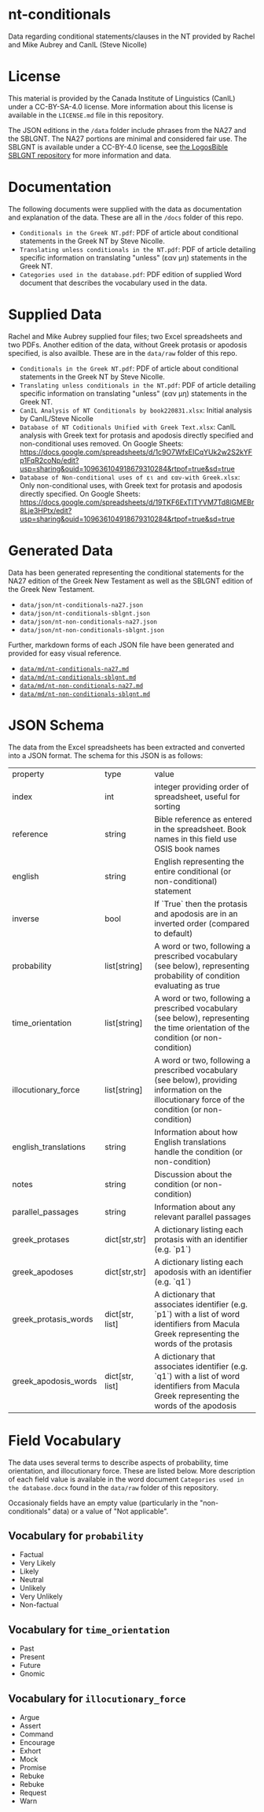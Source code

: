 # nt-conditionals
Data regarding conditional statements/clauses in the NT provided by Rachel and Mike Aubrey and CanIL (Steve Nicolle)

# License
This material is provided by the Canada Institute of Linguistics (CanIL) under a CC-BY-SA-4.0 license. 
More information about this license is available in the `LICENSE.md` file in this repository.

The JSON editions in the `/data` folder include phrases from the NA27 and the SBLGNT. The NA27 portions are minimal 
and considered fair use. The SBLGNT is available under a CC-BY-4.0 license, 
see [the LogosBible SBLGNT repository](https://github.com/LogosBible/SBLGNT) for more information and data.

# Documentation
The following documents were supplied with the data as documentation and explanation of the data. These are all in the `/docs` folder of this repo.

* `Conditionals in the Greek NT.pdf`: PDF of article about conditional statements in the Greek NT by Steve Nicolle.
* `Translating unless conditionals in the NT.pdf`: PDF of article detailing specific information on translating "unless" (εαν μη) statements in the Greek NT.
* `Categories used in the database.pdf`: PDF edition of supplied Word document that describes the vocabulary used in the data.

# Supplied Data
Rachel and Mike Aubrey supplied four files; two Excel spreadsheets and two PDFs. Another edition of the data, without Greek protasis or apodosis specified, is also availble. These are in the `data/raw` folder of this repo.

* `Conditionals in the Greek NT.pdf`: PDF of article about conditional statements in the Greek NT by Steve Nicolle.
* `Translating unless conditionals in the NT.pdf`: PDF of article detailing specific information on translating "unless" (εαν μη) statements in the Greek NT.
* `CanIL Analysis of NT Conditionals by book220831.xlsx`: Initial analysis by CanIL/Steve Nicolle
* `Database of NT Coditionals Unified with Greek Text.xlsx`: CanIL analysis with Greek text for protasis and apodosis directly specified and non-conditional uses removed. On Google Sheets: https://docs.google.com/spreadsheets/d/1c9O7WfxEICqYUk2w2S2kYFp1FqR2coNp/edit?usp=sharing&ouid=109636104918679310284&rtpof=true&sd=true 
* `Database of Non-conditional uses of ει and εαν-with Greek.xlsx`: Only non-conditional uses, with Greek text for protasis and apodosis directly specified. On Google Sheets: https://docs.google.com/spreadsheets/d/19TKF6ExTITYVM7Td8lGMEBr8Lje3HPtx/edit?usp=sharing&ouid=109636104918679310284&rtpof=true&sd=true

# Generated Data
Data has been generated representing the conditional statements for the NA27 edition of the Greek New Testament as well as the SBLGNT edition of the Greek New Testament.

* `data/json/nt-conditionals-na27.json`
* `data/json/nt-conditionals-sblgnt.json`
* `data/json/nt-non-conditionals-na27.json`
* `data/json/nt-non-conditionals-sblgnt.json`

Further, markdown forms of each JSON file have been generated and provided for easy visual reference.

* [`data/md/nt-conditionals-na27.md`](data/md/nt-conditionals-na27.md)
* [`data/md/nt-conditionals-sblgnt.md`](data/md/nt-conditionals-sblgnt.md)
* [`data/md/nt-non-conditionals-na27.md`](data/md/nt-non-conditionals-na27.md)
* [`data/md/nt-non-conditionals-sblgnt.md`](data/md/nt-non-conditionals-sblgnt.md)

# JSON Schema

The data from the Excel spreadsheets has been extracted and converted into a JSON format. The schema for this JSON is as follows:

<table>
<tr><td>property</td><td>type</td><td>value</td></tr>
<tr><td>index</td><td>int</td><td>integer providing order of spreadsheet, useful for sorting</td></tr>
<tr><td>reference</td><td>string</td><td>Bible reference as entered in the spreadsheet. Book names in this field use OSIS book names</td></tr>
<tr><td>english</td><td>string</td><td>English representing the entire conditional (or non-conditional) statement</td></tr>
<tr><td>inverse</td><td>bool</td><td>If `True` then the protasis and apodosis are in an inverted order (compared to default)</td></tr>
<tr><td>probability</td><td>list[string]</td><td>A word or two, following a prescribed vocabulary (see below), representing probability of condition evaluating as true</td></tr>
<tr><td>time_orientation</td><td>list[string]</td><td>A word or two, following a prescribed vocabulary (see below), representing the time orientation of the condition (or non-condition)</td></tr>
<tr><td>illocutionary_force</td><td>list[string]</td><td>A word or two, following a prescribed vocabulary (see below), providing information on the illocutionary force of the condition (or non-condition)</td></tr>
<tr><td>english_translations</td><td>string</td><td>Information about how English translations handle the condition (or non-condition)</td></tr>
<tr><td>notes</td><td>string</td><td>Discussion about the condition (or non-condition)</td></tr>
<tr><td>parallel_passages</td><td>string</td><td>Information about any relevant parallel passages</td></tr>
<tr><td>greek_protases</td><td>dict[str,str]</td><td>A dictionary listing each protasis with an identifier (e.g. `p1`)</td></tr>
<tr><td>greek_apodoses</td><td>dict[str,str]</td><td>A dictionary listing each apodosis with an identifier (e.g. `q1`)</td></tr>
<tr><td>greek_protasis_words</td><td>dict[str, list]</td><td>A dictionary that associates identifier (e.g. `p1`) with a list of word identifiers from Macula Greek representing the words of the protasis</td></tr>
<tr><td>greek_apodosis_words</td><td>dict[str, list]</td><td>A dictionary that associates identifier (e.g. `q1`) with a list of word identifiers from Macula Greek representing the words of the apodosis</td></tr>
</table>

# Field Vocabulary

The data uses several terms to describe aspects of probability, time orientation, and illocutionary force. These are 
listed below. More description of each field value is available in the word document `Categories used in the database.docx` 
found in the `data/raw` folder of this repository.

Occasionaly fields have an empty value (particularly in the "non-conditionals" data) or a value of "Not applicable".

## Vocabulary for `probability`

* Factual
* Very Likely
* Likely
* Neutral
* Unlikely
* Very Unlikely
* Non-factual

## Vocabulary for `time_orientation`

* Past
* Present
* Future
* Gnomic

## Vocabulary for `illocutionary_force`

* Argue
* Assert
* Command
* Encourage
* Exhort
* Mock
* Promise
* Rebuke
* Rebuke
* Request
* Warn